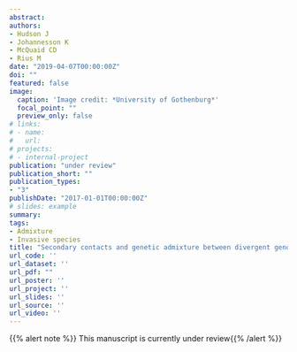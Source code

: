 ```yaml
---
abstract: 
authors:
- Hudson J
- Johannesson K
- McQuaid CD
- Rius M
date: "2019-04-07T00:00:00Z"
doi: ""
featured: false
image:
  caption: 'Image credit: *University of Gothenburg*'
  focal_point: ""
  preview_only: false
# links:
# - name: 
#   url: 
# projects:
# - internal-project
publication: "under review"
publication_short: ""
publication_types:
- "3"
publishDate: "2017-01-01T00:00:00Z"
# slides: example
summary:
tags:
- Admixture
- Invasive species
title: "Secondary contacts and genetic admixture between divergent genotypes shape colonisation by an amphiatlantic epibenthic invertebrate"
url_code: ''
url_dataset: ''
url_pdf: ""
url_poster: ''
url_project: ''
url_slides: ''
url_source: ''
url_video: ''
---
```


{{% alert note %}}
This manuscript is currently under review{{% /alert %}}

